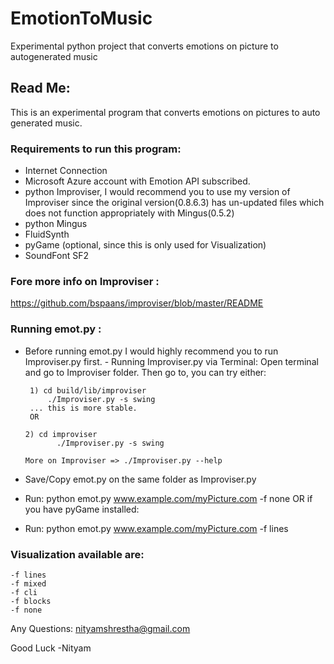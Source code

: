 # EmotionToMusic
Experimental python project that converts emotions on picture to autogenerated music

## Read Me:
This is an experimental program that converts emotions on pictures to auto generated music.

### Requirements to run this program:
 - Internet Connection
 - Microsoft Azure account with Emotion API subscribed.
 - python Improviser, 
          I would recommend you to use my version of Improviser since the original version(0.8.6.3) has un-updated files which does not function appropriately with Mingus(0.5.2)
 - python Mingus
 - FluidSynth
 - pyGame (optional, since this is only used for Visualization)
 - SoundFont SF2

### Fore more info on Improviser :
  https://github.com/bspaans/improviser/blob/master/README

### Running emot.py :
 - Before running emot.py I would highly recommend you to run Improviser.py first.
        - Running Improviser.py via Terminal:
        Open terminal and go to Improviser folder.
        Then go to, you can try either:
        
        1) cd build/lib/improviser
            ./Improviser.py -s swing
        ... this is more stable.
        OR

       2) cd improviser
              ./Improviser.py -s swing

       More on Improviser => ./Improviser.py --help

  - Save/Copy emot.py on the same folder as Improviser.py

  - Run:  python emot.py www.example.com/myPicture.com -f none
                      OR
    if you have pyGame installed:
  - Run: python emot.py www.example.com/myPicture.com -f lines

### Visualization available are:
    -f lines
    -f mixed
    -f cli
    -f blocks
    -f none

Any Questions: nityamshrestha@gmail.com

Good Luck
-Nityam
